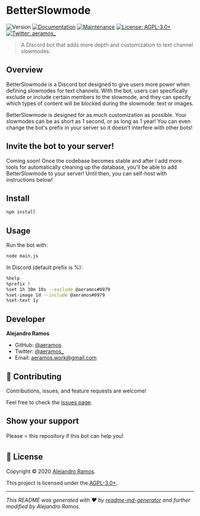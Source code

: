 # BetterSlowmode
![Version](https://img.shields.io/badge/version-0.1.0-blue.svg?cacheSeconds=2592000)
[![Documentation](https://img.shields.io/badge/documentation-yes-brightgreen.svg)](https://github.com/aeramos/BetterSlowmode#readme)
[![Maintenance](https://img.shields.io/badge/Maintained%3F-yes-green.svg)](https://github.com/aeramos/BetterSlowmode/graphs/commit-activity)
[![License: AGPL-3.0+](https://img.shields.io/github/license/aeramos/BetterSlowmode)](https://github.com/aeramos/BetterSlowmode/blob/master/COPYING)
[![Twitter: aeramos\_](https://img.shields.io/twitter/follow/aeramos\_.svg?style=social)](https://twitter.com/aeramos\_)

> A Discord bot that adds more depth and customization to text channel slowmodes.

## Overview
BetterSlowmode is a Discord bot designed to give users more power when defining slowmodes for text
channels. With the bot, users can specifically exclude or include certain members to the slowmode,
and they can specify which types of content will be blocked during the slowmode: text or images.

BetterSlowmode is designed for as much customization as possible. Your slowmodes can be as short as
1 second, or as long as 1 year! You can even change the bot's prefix in your server so it doesn't
interfere with other bots!

## Invite the bot to your server!
Coming soon! Once the codebase becomes stable and after I add more tools for automatically cleaning
up the database, you'll be able to add BetterSlowmode to your server! Until then, you can self-host
with instructions below!

## Install
```sh
npm install
```

## Usage
Run the bot with:
```sh
node main.js
```

In Discord (default prefix is %):
```sh
%help
%prefix !
%set 1h 30m 10s --exclude @aeramos#0979
%set-image 1d --include @aeramos#0979
%set-text 1y
```

## Developer
**Alejandro Ramos**

* GitHub: [@aeramos](https://github.com/aeramos)
* Twitter: [@aeramos\_](https://twitter.com/aeramos\_)
* Email: [aeramos.work@gmail.com](mailto:aeramos.work@gmail.com)

## 🤝 Contributing
Contributions, issues, and feature requests are welcome!

Feel free to check the [issues page](https://github.com/aeramos/BetterSlowmode/issues). 

## Show your support
Please ⭐️ this repository if this bot can help you!

## 📝 License
Copyright © 2020 [Alejandro Ramos](https://github.com/aeramos).

This project is licensed under the [AGPL-3.0+](https://github.com/aeramos/BetterSlowmode/blob/master/COPYING).

***
_This README was generated with ❤️ by [readme-md-generator](https://github.com/kefranabg/readme-md-generator)
and further modified by Alejandro Ramos._